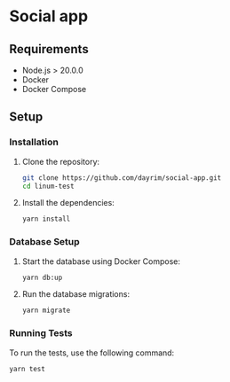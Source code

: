 # Social app

## Requirements

- Node.js > 20.0.0
- Docker
- Docker Compose

## Setup

### Installation

1. Clone the repository:

   ```bash
   git clone https://github.com/dayrim/social-app.git
   cd linum-test
   ```

2. Install the dependencies:

   ```bash
   yarn install
   ```

### Database Setup

1. Start the database using Docker Compose:

   ```bash
   yarn db:up
   ```

2. Run the database migrations:

   ```bash
   yarn migrate
   ```

### Running Tests

To run the tests, use the following command:

```bash
yarn test
```
